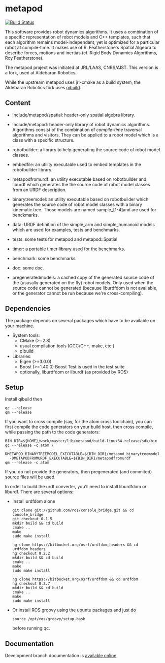 metapod
========

[![Build Status](https://travis-ci.org/laas/metapod.png?branch=master)](https://travis-ci.org/laas/metapod)

This software provides robot dynamics algorithms.
It uses a combination of a specific representation of robot models and C++
templates, such that each algorithm remains model-independant, yet is optimized
for a particular robot at compile-time.
It makes use of R. Featherstone's Spatial Algebra to describe forces, motions
and inertias (cf. Rigid Body Dynamics Algorithms, Roy Featherstone).

The metapod project was initiated at JRL/LAAS, CNRS/AIST. This version
is a fork, used at Aldebaran Robotics.

While the upstream metapod uses jrl-cmake as a build system, the Aldebaran
Robotics fork uses
[qibuild](www.aldebaran-robotics.com/documentation/qibuild/index.html).

Content
-------

  * include/metapod/spatial: header-only spatial algebra library.

  * include/metapod: header-only library of robot dynamics algorithms.
    Algorithms consist of the combination of *compile-time* traversal
    algorithms and visitors. They can be applied to a robot model which is
    a class with a specific structure.

  * robotbuilder: a library to help generating the source code of robot
    model classes.

  * embedfile: an utility executable used to embed templates in the
    robotbuilder library.

  * metapodfromurdf: an utility executable based on robotbuilder and liburdf
    which generates the the source code of robot model classes from an URDF
    description.

  * binarytreemodel: an utility executable based on robotbuilder which
    generates the source code of robot model classes with a binary kinematic
    tree. Those models are named sample_[1-4]and are used for benckmarks.

  * data: URDF definition of the simple_arm and simple_humanoid models which
    are used for examples, tests and benchmarks.

  * tests: some tests for metapod and metapod::Spatial

  * timer: a portable timer library used for the benchmarks.

  * benchmark: some benchmarks

  * doc: some doc.

  * pregeneratedmodels: a cached copy of the generated source code of the
    (ususally generated on the fly) robot models. Only used when the source
    code cannot be generated (because liburdfdom is not available, or the
    generator cannot be run because we're cross-compiling).


Dependencies
------------

The package depends on several packages which have to be available on
your machine.

 - System tools:
   - CMake (>=2.8)
   - usual compilation tools (GCC/G++, make, etc.)
   - qibuild
 - Libraries:
   - Eigen (>=3.0.0)
   - Boost (>=1.40.0)
     Boost Test is used in the test suite
   - optionally, liburdfdom or liburdf (as provided by ROS)

Setup
-----

Install qibuild then

    qc --release
    qm --release


If you want to cross compile (say, for the atom cross toolchain), you can
first compile the code generators on your build host, then cross compile,
while passing the path to the code generators:

    BIN_DIR=${HOME}/work/master/lib/metapod/build-linux64-release/sdk/bin
    qc --release -c atom \
      -DMETAPOD_BINARYTREEMODEL_EXECUTABLE=${BIN_DIR}/metapod_binarytreemodel
      -DMETAPODFROMURDF_EXECUTABLE=${BIN_DIR}/metapodfromurdf
    qm --release -c atom

If you do not provide the generators, then pregenerated (and commited) source
files will be used.

In order to build the urdf converter, you'll need to install liburdfdom or
liburdf. There are several options:

 - Install urdfdom alone

       git clone git://github.com/ros/console_bridge.git && cd console_bridge
       git checkout 0.1.5
       mkdir build && cd build
       cmake ..
       make
       sudo make install

       hg clone https://bitbucket.org/osrf/urdfdom_headers && cd urdfdom_headers
       hg checkout 0.2.2
       mkdir build && cd build
       cmake ..
       make
       sudo make install

       hg clone https://bitbucket.org/osrf/urdfdom && cd urdfdom
       hg checkout 0.2.7
       mkdir build && cd build
       cmake ..
       make
       sudo make install

 - Or install ROS groovy using the ubuntu packages and just do

       source /opt/ros/groovy/setup.bash

   before running qc.

Documentation
-------------

Development branch documentation is [available
online](http://laas.github.com/metapod/doxygen/HEAD/).
